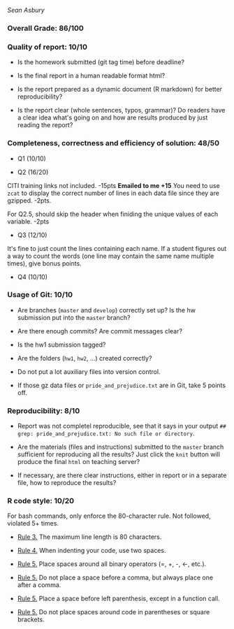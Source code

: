 *Sean Asbury*

### Overall Grade: 86/100

### Quality of report: 10/10

-   Is the homework submitted (git tag time) before deadline? 

-   Is the final report in a human readable format html? 

-   Is the report prepared as a dynamic document (R markdown) for better reproducibility?

-   Is the report clear (whole sentences, typos, grammar)? Do readers have a clear idea what's going on and how are results produced by just reading the report? 

### Completeness, correctness and efficiency of solution: 48/50

- Q1 (10/10)

- Q2 (16/20)

CITI training links not included. -15pts  **Emailed to me +15**
You need to use `zcat` to display the correct number of lines in each data file since they are gzipped. -2pts. 

For Q2.5, should skip the header when finiding the unique values of each variable. -2pts


- Q3 (12/10)

It's fine to just count the lines containing each name. If a student figures out a way to count the words (one line may contain the same name multiple times), give bonus points.

- Q4 (10/10)
	    
### Usage of Git: 10/10

-   Are branches (`master` and `develop`) correctly set up? Is the hw submission put into the `master` branch?

-   Are there enough commits? Are commit messages clear? 
          
-   Is the hw1 submission tagged? 

-   Are the folders (`hw1`, `hw2`, ...) created correctly? 
  
-   Do not put a lot auxiliary files into version control. 

-   If those gz data files or `pride_and_prejudice.txt` are in Git, take 5 points off.

### Reproducibility: 8/10
- Report was not completel reproducible, see that it says in your output `## grep: pride_and_prejudice.txt: No such file or directory`.

-   Are the materials (files and instructions) submitted to the `master` branch sufficient for reproducing all the results? Just click the `knit` button will produce the final `html` on teaching server? 

-   If necessary, are there clear instructions, either in report or in a separate file, how to reproduce the results?

### R code style: 10/20

For bash commands, only enforce the 80-character rule. Not followed, violated 5+ times. 

-   [Rule 3.](https://google.github.io/styleguide/Rguide.xml#linelength) The maximum line length is 80 characters. 

-   [Rule 4.](https://google.github.io/styleguide/Rguide.xml#indentation) When indenting your code, use two spaces.

-   [Rule 5.](https://google.github.io/styleguide/Rguide.xml#spacing) Place spaces around all binary operators (=, +, -, &lt;-, etc.). 
	
-   [Rule 5.](https://google.github.io/styleguide/Rguide.xml#spacing) Do not place a space before a comma, but always place one after a comma. 

-   [Rule 5.](https://google.github.io/styleguide/Rguide.xml#spacing) Place a space before left parenthesis, except in a function call.

-   [Rule 5.](https://google.github.io/styleguide/Rguide.xml#spacing) Do not place spaces around code in parentheses or square brackets.
